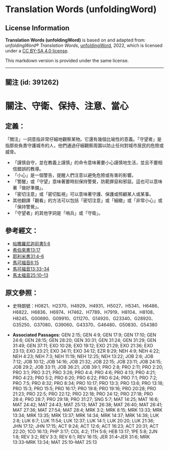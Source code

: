 # Translation Words (unfoldingWord)

## License Information

**Translation Words (unfoldingWord)** is based on and adapted from: _unfoldingWord® Translation Words_, [unfoldingWord](https://unfoldingword.org/utw), 2022, which is licensed under a [CC BY-SA 4.0 license](https://creativecommons.org/licenses/by-sa/4.0/legalcode.en).

This markdown version is provided under the same license.



--------------------------------

## 關注 (id: 391262)

關注、守衛、保持、注意、當心
==============

定義：
---

「關注」一詞意指非常仔細地觀察某物。它還有幾個比喻性的意義。「守望者」是指那些負責守護城市的人，他們通過仔細觀察周圍以防止任何對城市居民的危險或威脅。

* 「謹慎自守，並在教義上謹慎」的命令意味著要小心謹慎地生活，並且不要相信錯誤的教導。
* 「小心」是一個警告，提醒人們注意以避免危險或有害的影響。
* 「警醒」或「守望」意味著要時刻保持警覺，防範罪惡和邪惡。這也可以意味著「做好準備」。
* 「密切注意」或「密切監視」可以意味著守護、保護或照顧某人或某事。
* 其他翻譯「觀看」的方法可以包括「密切注意」或「細緻」或「非常小心」或「保持警覺」。
* 「守望者」的其他字詞是「哨兵」或「守衛」。

參考經文：
-----

* [帖撒羅尼迦前書5:6](https://ref.ly/1Thess5:6)
* [希伯來書13:17](https://ref.ly/Heb13:17)
* [耶利米書31:4–6](https://ref.ly/Jer31:4-Jer31:6)
* [馬可福音8:15](https://ref.ly/Mark8:15)
* [馬可福音13:33–34](https://ref.ly/Mark13:33-Mark13:34)
* [馬太福音25:10–13](https://ref.ly/Matt25:10-Matt25:13)

原文參照：
-----

* 史特朗號：H0821、H2370、H4929、H4931、H5027、H5341、H6486、H6822、H6836、H6974、H7462、H7789、H7919、H8104、H8108、H8245、G00690、G09910、G11270、G14920、G23340、G28920、G35250、G37080、G39060、G43370、G46480、G50830、G54380

* **Associated Passages:** GEN 2:15; GEN 4:9; GEN 17:9; GEN 17:10; GEN 24:6; GEN 28:15; GEN 28:20; GEN 30:31; GEN 31:24; GEN 31:29; GEN 31:49; GEN 37:11; EXO 10:28; EXO 19:12; EXO 21:29; EXO 21:36; EXO 23:13; EXO 23:21; EXO 34:11; EXO 34:12; EZR 8:29; NEH 4:9; NEH 4:22; NEH 4:23; NEH 7:3; NEH 11:19; NEH 12:25; NEH 13:22; JOB 2:6; JOB 7:12; JOB 10:12; JOB 14:16; JOB 21:32; JOB 22:15; JOB 23:11; JOB 24:15; JOB 29:2; JOB 33:11; JOB 36:21; JOB 39:1; PRO 2:8; PRO 2:11; PRO 2:20; PRO 3:1; PRO 3:21; PRO 3:26; PRO 4:4; PRO 4:6; PRO 4:13; PRO 4:21; PRO 4:23; PRO 5:2; PRO 6:20; PRO 6:22; PRO 6:24; PRO 7:1; PRO 7:2; PRO 7:5; PRO 8:32; PRO 8:34; PRO 10:17; PRO 13:3; PRO 13:6; PRO 13:18; PRO 15:3; PRO 15:5; PRO 16:17; PRO 19:8; PRO 19:16; PRO 20:28; PRO 21:23; PRO 22:5; PRO 22:12; PRO 22:18; PRO 24:12; PRO 27:18; PRO 28:4; PRO 28:7; PRO 29:18; PRO 31:27; SNG 5:7; MAT 14:25; MAT 16:6; MAT 24:42; MAT 24:43; MAT 25:13; MAT 26:38; MAT 26:40; MAT 26:41; MAT 27:36; MAT 27:54; MAT 28:4; MRK 3:2; MRK 8:15; MRK 13:33; MRK 13:34; MRK 13:35; MRK 13:37; MRK 14:34; MRK 14:37; MRK 14:38; LUK 2:8; LUK 6:7; LUK 11:54; LUK 12:37; LUK 14:1; LUK 20:20; LUK 21:36; JHN 17:12; JHN 17:15; ACT 9:24; ACT 12:6; ACT 16:23; ACT 20:31; ACT 22:20; 1CO 16:13; PHP 3:17; COL 4:2; 1TH 5:6; HEB 13:17; 1PE 5:8; 2JN 1:8; REV 3:2; REV 3:3; REV 6:1; REV 16:15; JER 31:4–JER 31:6; MRK 13:33–MRK 13:34; MAT 25:10–MAT 25:13

